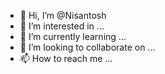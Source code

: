 - 👋 Hi, I’m @Nisantosh
- 👀 I’m interested in ...
- 🌱 I’m currently learning ...
- 💞️ I’m looking to collaborate on ...
- 📫 How to reach me ...

<!---
Nisantosh/Nisantosh is a ✨ special ✨ repository because its `README.md` (this file) appears on your GitHub profile.
You can click the Preview link to take a look at your changes.
--->
